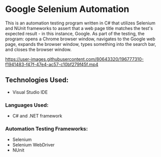 # Google Selenium Automation
This is an automation testing program written in C# that utilizes Selenium and NUnit frameworks to assert that a web page title matches the test's expected result - in this instance, Google. As part of the testing, the program: opens a Chrome browser window, navigates to the Google web page, expands the browser window, types something into the search bar, and closes the browser window.

https://user-images.githubusercontent.com/80643320/196777310-f1941483-f47f-47e4-ac57-c10bf279f45f.mp4

## Technologies Used: 
- Visual Studio IDE

### Languages Used:
- C# and .NET framework

### Automation Testing Frameworks:
- Selenium
- Selenium WebDriver
- NUnit
